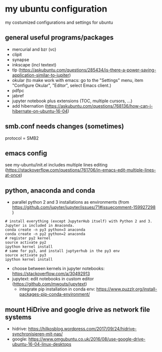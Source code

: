 # my ubuntu configuration
my costumized configurations and settings for ubuntu

## general useful programs/packages
- mercurial and bzr (vc)
- clipit
- synapse
- inkscape (incl textext)
- tlp (https://askubuntu.com/questions/285434/is-there-a-power-saving-application-similar-to-jupiter)
- okular (to make work with emacs: go to the "Settings" menu, item "Configure Okular", "Editor", select Emacs client.)
- pdfpc
- jabref
- jupyter notebook plus extensions (TOC, multiple cursors, ...)
- add hibernation (https://askubuntu.com/questions/768136/how-can-i-hibernate-on-ubuntu-16-04)

## smb.conf needs changes (sometimes)
protocol = SMB2


## emacs config
see  my-ubuntu/init.el
includes multiple lines editing (https://stackoverflow.com/questions/761706/in-emacs-edit-multiple-lines-at-once)

## python, anaconda and conda
- parallel python 2 and 3 installations as environments (from https://github.com/jupyter/jupyter/issues/71#issuecomment-159927298 )
```
# install everything (except JupyterHub itself) with Python 2 and 3. Jupyter is included in Anaconda.
conda create -n py3 python=3 anaconda
conda create -n py2 python=2 anaconda
# register py2 kernel
source activate py2
ipython kernel install
# same for py3, and install juptyerhub in the py3 env
source activate py3
ipython kernel install
```
- choose between kernels in jupyter notebooks: https://stackoverflow.com/a/30492913
- jupytext: edit notebooks in custom editor (https://github.com/mwouts/jupytext)
  - integrate pip installation in conda env: https://www.puzzlr.org/install-packages-pip-conda-environment/

## mount HiDrive and google drive as network file systems
- hidrive: https://hilkosblog.wordpress.com/2017/09/24/hidrive-synchronisieren-mit-nas/
- google: https://www.omgubuntu.co.uk/2016/08/use-google-drive-ubuntu-16-04-linux-desktops
